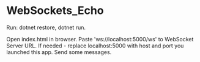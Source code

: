 # WebSockets_Echo
Run: dotnet restore, dotnet run.

Open index.html in browser. Paste 'ws://localhost:5000/ws' to WebSocket Server URL. If needed - replace localhost:5000 with host and port you launched this app.
Send some messages.
